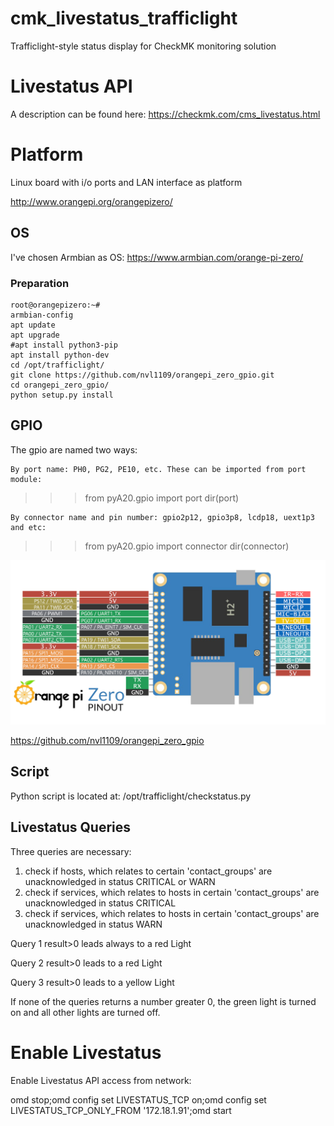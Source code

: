 # cmk_livestatus_trafficlight
Trafficlight-style status display for CheckMK monitoring solution

# Livestatus API
A description can be found here:
https://checkmk.com/cms_livestatus.html


# Platform
Linux board with i/o ports and LAN interface as platform

http://www.orangepi.org/orangepizero/

## OS
I've chosen Armbian as OS:
https://www.armbian.com/orange-pi-zero/

### Preparation
```
root@orangepizero:~# 
armbian-config
apt update
apt upgrade
#apt install python3-pip
apt install python-dev
cd /opt/trafficlight/
git clone https://github.com/nvl1109/orangepi_zero_gpio.git
cd orangepi_zero_gpio/
python setup.py install
```

## GPIO
The gpio are named two ways:

    By port name: PH0, PG2, PE10, etc. These can be imported from port module:

>>> from pyA20.gpio import port
>>> dir(port)

    By connector name and pin number: gpio2p12, gpio3p8, lcdp18, uext1p3 and etc:

>>> from pyA20.gpio import connector
>>> dir(connector)

![Pic1](pics/Orange-Pi-Zero-Pinout.jpg)


https://github.com/nvl1109/orangepi_zero_gpio

## Script
Python script is located at:
/opt/trafficlight/checkstatus.py


## Livestatus Queries
Three queries are necessary:
1) check if hosts, which relates to certain 'contact_groups' are unacknowledged in status CRITICAL or WARN
2) check if services, which relates to hosts in certain 'contact_groups' are unacknowledged in status CRITICAL
3) check if services, which relates to hosts in certain 'contact_groups' are unacknowledged in status WARN


Query 1 result>0 leads always to a red Light

Query 2 result>0 leads to a red Light

Query 3 result>0 leads to a yellow Light

If none of the queries returns a number greater 0, the green light is turned on and all other lights are turned off.

# Enable Livestatus
Enable Livestatus API access from network:

omd stop;omd config set LIVESTATUS_TCP on;omd config set LIVESTATUS_TCP_ONLY_FROM '172.18.1.91';omd start
